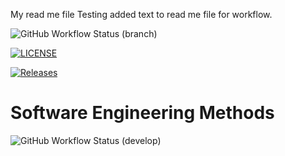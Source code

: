 My read me file
Testing added text to read me file for workflow.


![GitHub Workflow Status (branch)](https://img.shields.io/github/actions/workflow/status/Desiree98/sem/main.yml?branch=main)

[![LICENSE](https://img.shields.io/github/license/Desiree98/sem.svg?style=flat-square)](https://github.com/Desiree98/sem/blob/master/LICENSE)

[![Releases](https://img.shields.io/github/release/Desiree98/sem/all.svg?style=flat-square)](https://github.com/Desiree98/sem/releases)

# Software Engineering Methods
![GitHub Workflow Status (develop)](https://img.shields.io/github/actions/workflow/status/Desiree98/sem/main.yml?branch=develop)